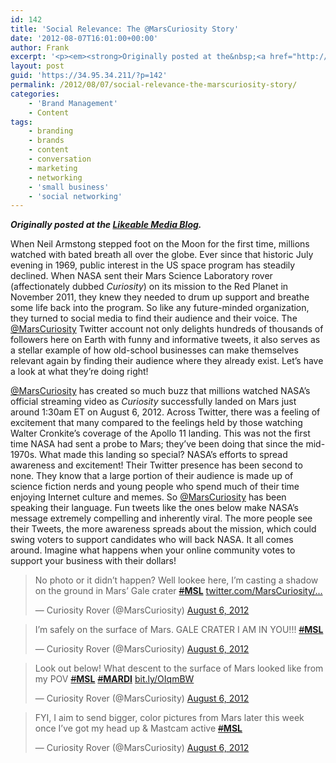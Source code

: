 ```yaml
---
id: 142
title: 'Social Relevance: The @MarsCuriosity Story'
date: '2012-08-07T16:01:00+00:00'
author: Frank
excerpt: '<p><em><strong>Originally posted at the&nbsp;<a href="http://www.likeable.com/blog/2012/08/social-relevance-the-marscuriosity-story/">Likeable Media Blog</a>.</strong></em></p><p>When Neil Armstong stepped foot on the Moon for the first time, millions watched with bated breath all over the globe. Ever since that historic July evening in 1969, public interest in the US space program has steadily declined. When NASA sent their Mars Science Laboratory rover (affectionately dubbed&nbsp;<em>Curiosity</em>)&nbsp;on its mission to the Red Planet in November 2011, they knew they needed to drum up support and breathe some life back into the program. So like any future-minded organization, they turned to social media to find their audience and their voice. The&nbsp;<a href="http://twitter.com/marscuriosity">@MarsCuriosity</a>&nbsp;Twitter account&nbsp;not only delights hundreds of thousands of followers here on Earth with funny and informative tweets, it also serves as a stellar example of how old-school businesses can make themselves relevant again by finding their audience where they already exist. Let’s have a look at what they’re doing right!</p><p></p>'
layout: post
guid: 'https://34.95.34.211/?p=142'
permalink: /2012/08/07/social-relevance-the-marscuriosity-story/
categories:
    - 'Brand Management'
    - Content
tags:
    - branding
    - brands
    - content
    - conversation
    - marketing
    - networking
    - 'small business'
    - 'social networking'
---
```


***Originally posted at the [Likeable Media Blog](http://www.likeable.com/2011/12/whats-the-deal-with-newtwitter/).***

When Neil Armstong stepped foot on the Moon for the first time, millions watched with bated breath all over the globe. Ever since that historic July evening in 1969, public interest in the US space program has steadily declined. When NASA sent their Mars Science Laboratory rover (affectionately dubbed *Curiosity*) on its mission to the Red Planet in November 2011, they knew they needed to drum up support and breathe some life back into the program. So like any future-minded organization, they turned to social media to find their audience and their voice. The [@MarsCuriosity](http://twitter.com/marscuriosity) Twitter account not only delights hundreds of thousands of followers here on Earth with funny and informative tweets, it also serves as a stellar example of how old-school businesses can make themselves relevant again by finding their audience where they already exist. Let’s have a look at what they’re doing right!

[@MarsCuriosity](http://twitter.com/marscuriosity) has created so much buzz that millions watched NASA’s official streaming video as *Curiosity* successfully landed on Mars just around 1:30am ET on August 6, 2012. Across Twitter, there was a feeling of excitement that many compared to the feelings held by those watching Walter Cronkite’s coverage of the Apollo 11 landing. This was not the first time NASA had sent a probe to Mars; they’ve been doing that since the mid-1970s. What made this landing so special? NASA’s efforts to spread awareness and excitement! Their Twitter presence has been second to none. They know that a large portion of their audience is made up of science fiction nerds and young people who spend much of their time enjoying Internet culture and memes. So [@MarsCuriosity](http://twitter.com/marscuriosity) has been speaking their language. Fun tweets like the ones below make NASA’s message extremely compelling and inherently viral. The more people see their Tweets, the more awareness spreads about the mission, which could swing voters to support candidates who will back NASA. It all comes around. Imagine what happens when your online community votes to support your business with their dollars!

> No photo or it didn’t happen? Well lookee here, I’m casting a shadow on the ground in Mars’ Gale crater [<s>\#</s>**MSL**](https://twitter.com/search/%23MSL) [twitter.com/MarsCuriosity/…](http://t.co/cj1zFJty "http://twitter.com/MarsCuriosity/status/232352290919567361/photo/1")
> 
> — Curiosity Rover (@MarsCuriosity) [August 6, 2012](https://twitter.com/MarsCuriosity/status/232352290919567361)

> I’m safely on the surface of Mars. GALE CRATER I AM IN YOU!!! [<s>\#</s>**MSL**](https://twitter.com/search/%23MSL)
> 
> — Curiosity Rover (@MarsCuriosity) [August 6, 2012](https://twitter.com/MarsCuriosity/status/232348380431544320)

> Look out below! What descent to the surface of Mars looked like from my POV [<s>\#</s>**MSL**](https://twitter.com/search/%23MSL) [<s>\#</s>**MARDI**](https://twitter.com/search/%23MARDI) [bit.ly/OIqmBW](http://t.co/Sd6gl4zA "http://bit.ly/OIqmBW")
> 
> — Curiosity Rover (@MarsCuriosity) [August 6, 2012](https://twitter.com/MarsCuriosity/status/232624632757370882)

> FYI, I aim to send bigger, color pictures from Mars later this week once I’ve got my head up &amp; Mastcam active [<s>\#</s>**MSL**](https://twitter.com/search/%23MSL)
> 
> — Curiosity Rover (@MarsCuriosity) [August 6, 2012](https://twitter.com/MarsCuriosity/status/232412416728788992)